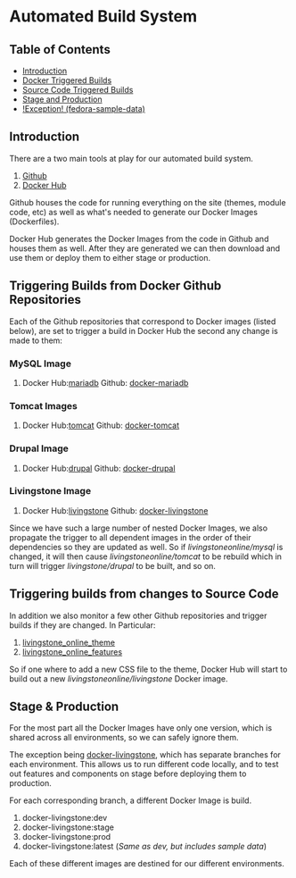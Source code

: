 # Automated Build System

## Table of Contents

* [Introduction](#introduction)
* [Docker Triggered Builds](#triggering-builds-from-docker-github-repositories)
* [Source Code Triggered Builds](#triggering-builds-from-changes-to-source-code)
* [Stage and Production](#stage-and-production)
* [!Exception! (fedora-sample-data)](#exception)

## Introduction

There are a two main tools at play for our automated build system.

1. [Github](https://github.com/livingstoneonline)
2. [Docker Hub](https://hub.docker.com/r/livingstoneonline/)

Github houses the code for running everything on the site (themes, module code,
etc) as well as what's needed to generate our Docker Images (Dockerfiles).

Docker Hub generates the Docker Images from the code in Github and houses them
as well. After they are generated we can then download and use them or deploy
them to either stage or production.

## Triggering Builds from Docker Github Repositories 

Each of the Github repositories that correspond to Docker images (listed below),
are set to trigger a build in Docker Hub the second any change is made to them:

### MySQL Image

1. Docker Hub:[mariadb](https://hub.docker.com/r/livingstoneonline/mysql) 
   Github: [docker-mariadb](https://github.com/livingstoneonline/docker-mysql)

### Tomcat Images

1. Docker Hub:[tomcat](https://hub.docker.com/r/livingstoneonline/tomcat) 
   Github: [docker-tomcat](https://github.com/livingstoneonline/docker-tomcat)

### Drupal Image

1. Docker Hub:[drupal](https://hub.docker.com/r/livingstoneonline/drupal) 
   Github: [docker-drupal](https://github.com/livingstoneonline/docker-drupal)

### Livingstone Image

1. Docker Hub:[livingstone](https://hub.docker.com/r/livingstoneonline/livingstone) 
   Github: [docker-livingstone](https://github.com/livingstoneonline/docker-livingstone)

Since we have such a large number of nested Docker Images, we also propagate the
trigger to all dependent images in the order of their dependencies so they are
updated as well. So if *livingstoneonline/mysql* is changed, it will then cause
*livingstoneonline/tomcat* to be rebuild which in turn will trigger
*livingstone/drupal* to be built, and so on.

## Triggering builds from changes to Source Code

In addition we also monitor a few other Github repositories and trigger builds
if they are changed. In Particular:

1. [livingstone_online_theme](https://github.com/livingstoneonline/livingstone_online_theme)
2. [livingstone_online_features](https://github.com/livingstoneonline/livingstone_online_features)

So if one where to add a new CSS file to the theme, Docker Hub will start to
build out a new *livingstoneonline/livingstone* Docker image.

## Stage & Production

For the most part all the Docker Images have only one version, which is shared
across all environments, so we can safely ignore them.

The exception being
[docker-livingstone](https://github.com/livingstoneonline/docker-livingstone),
which has separate branches for each environment. This allows us to run
different code locally, and to test out features and components on stage before
deploying them to production.

For each corresponding branch, a different Docker Image is build.

1. docker-livingstone:dev
2. docker-livingstone:stage
3. docker-livingstone:prod
4. docker-livingstone:latest (_Same as dev, but includes sample data_)

Each of these different images are destined for our different environments.
